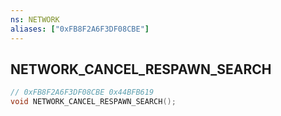 ```yaml
---
ns: NETWORK
aliases: ["0xFB8F2A6F3DF08CBE"]
---
```

## NETWORK_CANCEL_RESPAWN_SEARCH

```c
// 0xFB8F2A6F3DF08CBE 0x44BFB619
void NETWORK_CANCEL_RESPAWN_SEARCH();
```


